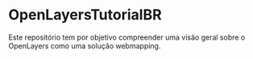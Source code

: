 # OpenLayersTutorialBR
Este repositório tem por objetivo compreender uma visão geral sobre o OpenLayers como uma solução webmapping.

